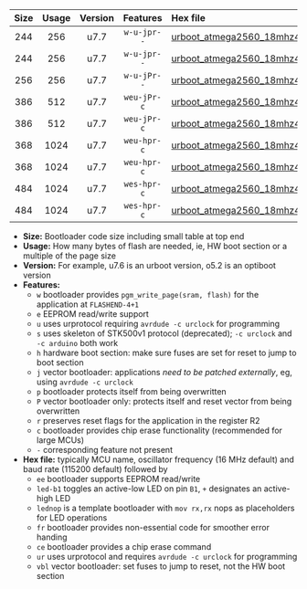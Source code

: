 |Size|Usage|Version|Features|Hex file|
|:-:|:-:|:-:|:-:|:--|
|244|256|u7.7|`w-u-jpr--`|[urboot_atmega2560_18mhz432_460800bps_led+b7_ur_vbl.hex](https://raw.githubusercontent.com/stefanrueger/urboot.hex/main/mcus/atmega2560/fcpu_18mhz432/460800_bps/urboot_atmega2560_18mhz432_460800bps_led+b7_ur_vbl.hex)|
|244|256|u7.7|`w-u-jpr--`|[urboot_atmega2560_18mhz432_460800bps_lednop_ur_vbl.hex](https://raw.githubusercontent.com/stefanrueger/urboot.hex/main/mcus/atmega2560/fcpu_18mhz432/460800_bps/urboot_atmega2560_18mhz432_460800bps_lednop_ur_vbl.hex)|
|256|256|u7.7|`w-u-jPr--`|[urboot_atmega2560_18mhz432_460800bps_ur_vbl.hex](https://raw.githubusercontent.com/stefanrueger/urboot.hex/main/mcus/atmega2560/fcpu_18mhz432/460800_bps/urboot_atmega2560_18mhz432_460800bps_ur_vbl.hex)|
|386|512|u7.7|`weu-jPr-c`|[urboot_atmega2560_18mhz432_460800bps_ee_led+b7_fr_ce_ur_vbl.hex](https://raw.githubusercontent.com/stefanrueger/urboot.hex/main/mcus/atmega2560/fcpu_18mhz432/460800_bps/urboot_atmega2560_18mhz432_460800bps_ee_led+b7_fr_ce_ur_vbl.hex)|
|386|512|u7.7|`weu-jPr-c`|[urboot_atmega2560_18mhz432_460800bps_ee_lednop_fr_ce_ur_vbl.hex](https://raw.githubusercontent.com/stefanrueger/urboot.hex/main/mcus/atmega2560/fcpu_18mhz432/460800_bps/urboot_atmega2560_18mhz432_460800bps_ee_lednop_fr_ce_ur_vbl.hex)|
|368|1024|u7.7|`weu-hpr-c`|[urboot_atmega2560_18mhz432_460800bps_ee_led+b7_fr_ce_ur.hex](https://raw.githubusercontent.com/stefanrueger/urboot.hex/main/mcus/atmega2560/fcpu_18mhz432/460800_bps/urboot_atmega2560_18mhz432_460800bps_ee_led+b7_fr_ce_ur.hex)|
|368|1024|u7.7|`weu-hpr-c`|[urboot_atmega2560_18mhz432_460800bps_ee_lednop_fr_ce_ur.hex](https://raw.githubusercontent.com/stefanrueger/urboot.hex/main/mcus/atmega2560/fcpu_18mhz432/460800_bps/urboot_atmega2560_18mhz432_460800bps_ee_lednop_fr_ce_ur.hex)|
|484|1024|u7.7|`wes-hpr-c`|[urboot_atmega2560_18mhz432_460800bps_ee_led+b7_fr_ce.hex](https://raw.githubusercontent.com/stefanrueger/urboot.hex/main/mcus/atmega2560/fcpu_18mhz432/460800_bps/urboot_atmega2560_18mhz432_460800bps_ee_led+b7_fr_ce.hex)|
|484|1024|u7.7|`wes-hpr-c`|[urboot_atmega2560_18mhz432_460800bps_ee_lednop_fr_ce.hex](https://raw.githubusercontent.com/stefanrueger/urboot.hex/main/mcus/atmega2560/fcpu_18mhz432/460800_bps/urboot_atmega2560_18mhz432_460800bps_ee_lednop_fr_ce.hex)|

- **Size:** Bootloader code size including small table at top end
- **Usage:** How many bytes of flash are needed, ie, HW boot section or a multiple of the page size
- **Version:** For example, u7.6 is an urboot version, o5.2 is an optiboot version
- **Features:**
  + `w` bootloader provides `pgm_write_page(sram, flash)` for the application at `FLASHEND-4+1`
  + `e` EEPROM read/write support
  + `u` uses urprotocol requiring `avrdude -c urclock` for programming
  + `s` uses skeleton of STK500v1 protocol (deprecated); `-c urclock` and `-c arduino` both work
  + `h` hardware boot section: make sure fuses are set for reset to jump to boot section
  + `j` vector bootloader: applications *need to be patched externally*, eg, using `avrdude -c urclock`
  + `p` bootloader protects itself from being overwritten
  + `P` vector bootloader only: protects itself and reset vector from being overwritten
  + `r` preserves reset flags for the application in the register R2
  + `c` bootloader provides chip erase functionality (recommended for large MCUs)
  + `-` corresponding feature not present
- **Hex file:** typically MCU name, oscillator frequency (16 MHz default) and baud rate (115200 default) followed by
  + `ee` bootloader supports EEPROM read/write
  + `led-b1` toggles an active-low LED on pin `B1`, `+` designates an active-high LED
  + `lednop` is a template bootloader with `mov rx,rx` nops as placeholders for LED operations
  + `fr` bootloader provides non-essential code for smoother error handing
  + `ce` bootloader provides a chip erase command
  + `ur` uses urprotocol and requires `avrdude -c urclock` for programming
  + `vbl` vector bootloader: set fuses to jump to reset, not the HW boot section
